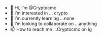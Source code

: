 - 👋 Hi, I’m @Cryptocmc
- 👀 I’m interested in ... crypto 
- 🌱 I’m currently learning ...none
- 💞️ I’m looking to collaborate on ...anything
- 📫 How to reach me ...Cryptocmc on ig

<!---
Cryptocmc/Cryptocmc is a ✨ special ✨ repository because its `README.md` (this file) appears on your GitHub profile.
You can click the Preview link to take a look at your changes.
--->
